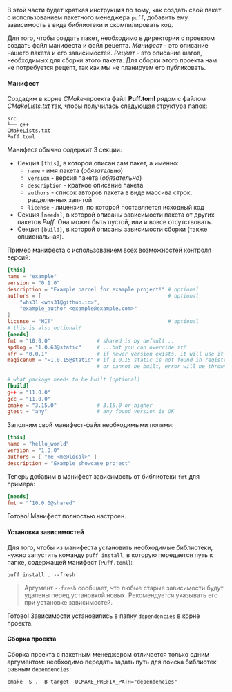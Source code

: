 В этой части будет краткая инструкция по тому, как создать свой пакет с использованием пакетного менеджера `puff`, добавить ему зависимость в виде библиотеки и скомпилировать код.

Для того, чтобы создать пакет, необходимо в директории с проектом создать файл манифеста и файл рецепта.
*Манифест* - это описание нашего пакета и его зависимостей.
*Рецепт* - это описание шагов, необходимых для сборки этого пакета. Для сборки этого проекта нам не потребуется рецепт, так как мы не планируем его публиковать.

#### Манифест
Создадим в корне *CMake*-проекта файл **Puff.toml** рядом с файлом *CMakeLists.txt* так, чтобы получилась следующая структура папок:
```
src 
└── c++ 
CMakeLists.txt 
Puff.toml
```

Манифест обычно содержит 3 секции: 
- Секция `[this]`, в которой описан сам пакет, а именно:
	- `name` - имя пакета (*обязательно*)
	- `version` - версия пакета (*обязательно*)
	- `description` - краткое описание пакета
	- `authors` - список авторов пакета в виде массива строк, разделенных запятой
	- `license` - лицензия, по которой поставляется исходный код
- Секция `[needs]`, в которой описаны зависимости пакета от других пакетов *Puff*. Она может быть пустой, или и вовсе отсутствовать.
- Секция `[build]`, в которой описаны зависимости сборки (также опциональная).

Пример манифеста с использованием всех возможностей контроля версий:
```toml
[this]
name = "example"
version = "0.1.0"
description = "Example parcel for example project!" # optional
authors = [                                         # optional
	"whs31 <whs31@github.io>",
	"example_author <example@example.com>"
]
license = "MIT"                                     # optional
# this is also optional!
[needs]  
fmt = "10.0.0"               # shared is by default...
spdlog = "1.0.63@static"     # ...but you can override it!
kfr = "0.0.1"                # if newer version exists, it will use it
magicenum = "=1.0.15@static" # if 1.0.15 static is not found in registries 
                             # or cannot be built, error will be thrown!
                             
# what package needs to be built (optional)
[build]
g++ = "11.0.0"
gcc = "11.0.0"
cmake = "3.15.0"             # 3.15.0 or higher
gtest = "any"                # any found version is OK
```

Заполним свой манифест-файл необходимыми полями:
```toml
[this]
name = "hello_world"
version = "1.0.0"
authors = [ "me <me@local>" ]
description = "Example showcase project"
```

Теперь добавим в манифест зависимость от библиотеки `fmt` для примера:
```toml
[needs]
fmt = "^10.0.0@shared"
```

Готово! Манифест полностью настроен.

#### Установка зависимостей
Для того, чтобы из манифеста установить необходимые библиотеки, нужно запустить команду `puff install`, в которую передается путь к папке, содержащей манифест (`Puff.toml`):

```shell
puff install . --fresh
```

> Аргумент `--fresh` сообщает, что любые старые зависимости будут удалены перед установкой новых. Рекомендуется указывать его при установке зависимостей.

Готово! Зависимости установились в папку `dependencies` в корне проекта.

#### Сборка проекта
Сборка проекта с пакетным менеджером отличается только одним аргументом: необходимо передать задать путь для поиска библиотек равным `dependencies`:
```shell
cmake -S . -B target -DCMAKE_PREFIX_PATH="dependencies"
```